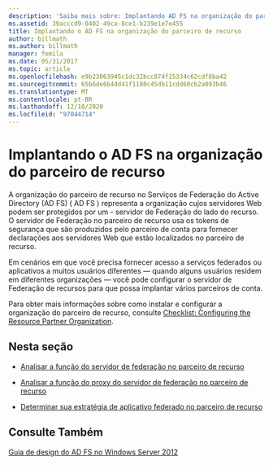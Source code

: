 ```yaml
---
description: 'Saiba mais sobre: Implantando AD FS na organização do parceiro de recurso'
ms.assetid: 39acccd9-0402-49ca-8ce1-b239e1e7e455
title: Implantando o AD FS na organização do parceiro de recurso
author: billmath
ms.author: billmath
manager: femila
ms.date: 05/31/2017
ms.topic: article
ms.openlocfilehash: e9b23063945c1dc32bcc874f15334c62cdf8ba42
ms.sourcegitcommit: 65b6de6b44d41f1180c45db11cdd60cb2a093b46
ms.translationtype: MT
ms.contentlocale: pt-BR
ms.lasthandoff: 12/10/2020
ms.locfileid: "97044714"
---
```

# <a name="deploying-ad-fs-in-the-resource-partner-organization"></a>Implantando o AD FS na organização do parceiro de recurso

A organização do parceiro de recurso no Serviços de Federação do Active Directory (AD FS) \( AD FS \) representa a organização cujos servidores Web podem ser protegidos por um \- servidor de Federação do lado do recurso. O servidor de Federação no parceiro de recurso usa os tokens de segurança que são produzidos pelo parceiro de conta para fornecer declarações aos servidores Web que estão localizados no parceiro de recurso.

Em cenários em que você precisa fornecer acesso a serviços federados ou aplicativos a muitos usuários diferentes — quando alguns usuários residem em diferentes organizações — você pode configurar o servidor de Federação de recursos para que possa implantar vários parceiros de conta.

Para obter mais informações sobre como instalar e configurar a organização do parceiro de recurso, consulte [Checklist: Configuring the Resource Partner Organization](../../ad-fs/deployment/Checklist--Configuring-the-Resource-Partner-Organization.md).

## <a name="in-this-section"></a>Nesta seção

-   [Analisar a função do servidor de federação no parceiro de recurso](Review-the-Role-of-the-Federation-Server-in-the-Resource-Partner.md)

-   [Analisar a função do proxy do servidor de federação no parceiro de recurso](Review-the-Role-of-the-Federation-Server-Proxy-in-the-Resource-Partner.md)

-   [Determinar sua estratégia de aplicativo federado no parceiro de recurso](Determine-Your-Federated-Application-Strategy-in-the-Resource-Partner.md)


## <a name="see-also"></a>Consulte Também
[Guia de design do AD FS no Windows Server 2012](AD-FS-Design-Guide-in-Windows-Server-2012.md)
